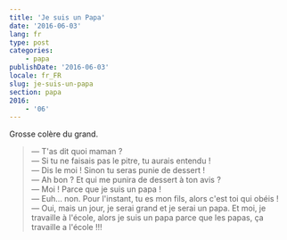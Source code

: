 ```yaml
---
title: 'Je suis un Papa'
date: '2016-06-03'
lang: fr
type: post
categories:
    - papa
publishDate: '2016-06-03'
locale: fr_FR
slug: je-suis-un-papa
section: papa
2016:
    - '06'
---
```


Grosse colère du grand.

<!--more-->

> — T'as dit quoi maman ?  
> — Si tu ne faisais pas le pitre, tu aurais entendu !  
> — Dis le moi ! Sinon tu seras punie de dessert !  
> — Ah bon ? Et qui me punira de dessert à ton avis ?  
> — Moi ! Parce que je suis un papa !  
> — Euh… non. Pour l'instant, tu es mon fils, alors c'est toi qui obéis !  
> — Oui, mais un jour, je serai grand et je serai un papa. Et moi, je travaille à l'école, alors je suis un papa parce que les papas, ça travaille a l'école !!!
